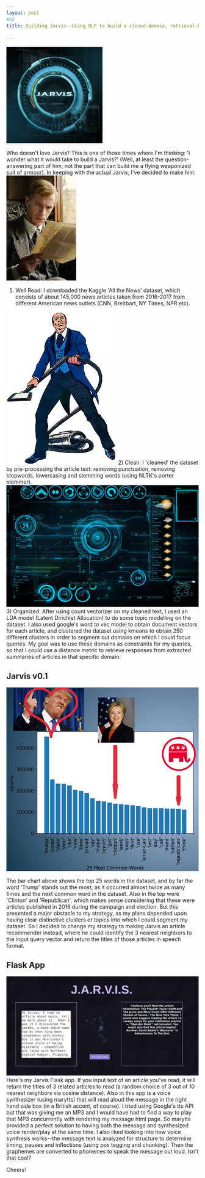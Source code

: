 ```yaml
---
layout: post
#h2
title: Building Jarvis--Using NLP to build a closed-domain, retrieval-based question/answer machine 

---
```

<img src="/pics/jarvis.png" style="margin-left: auto; margin-right: auto; width: 50%;">



Who doesn't love Jarvis?  This is one of those times where I'm thinking: 'I wonder what it would take to build a Jarvis?'  (Well, at least the question-answering part of him, not the part that can build me a flying weaponized suit of armour).  In keeping with the actual Jarvis, I've decided to make him:
<img src="/pics/jarvis_reading.png" style="margin-left: auto; margin-right: auto;">
1) Well Read:  I downloaded the Kaggle 'All the News' dataset, which consists of about 145,000 news articles taken from 2016-2017 from different American news outlets (CNN, Breitbart, NY Times, NPR etc). 
<img src="/pics/jarvis_clean.png" style="margin-left: auto; margin-right: auto;">
2) Clean: I 'cleaned' the dataset by pre-processing the article text: removing punctuation, removing stopwords, lowercasing and stemming words (using NLTK's porter stemmer). 
<img src="/pics/jarvis_org.jpeg" style="margin-left: auto; margin-right: auto;">
3) Organized:  After using count vectorizer on my cleaned text, I used an LDA model (Latent Dirichlet Allocation) to do some topic modelling on the dataset.  I also used google's word to vec model to obtain document vectors for each article, and clustered the dataset using kmeans to obtain 250 different clusters in order to segment out domains on which I could  focus queries.  My goal was to use these domains as constraints for my queries, so that I could use a distance metric to retrieve responses from extracted summaries of articles in that specific domain.


## Jarvis v0.1
![alt_text](/pics/jarvis_common.png)  

The bar chart above shows the top 25 words in the dataset, and by far the word 'Trump' stands out the most, as it occurred almost twice as many times and the next common word in the dataset.  Also in the top were 'Clinton' and 'Republican', which makes sense considering that these were articles published in 2016 during the campaign and election.  But this presented a major obstacle to my strategy, as my plans depended upon having clear distinctive clusters or topics into which I could segment my dataset.  So I decided to change my strategy to making Jarvis an article recommender instead, where he could identify the 3 nearest neighbors to the input query vector and return the titles of those articles in speech format.

## Flask App
![alt_text](/pics/jarvis_flask.png)  
Here's my Jarvis Flask app.  If you input text of an article you've read, it will return the titles of 3 related articles to read (a random choice of 3 out of 10 nearest neighbors via cosine distance).  Also in this app is a voice synthesizer (using marytts) that will read aloud the message in the right hand side box (in a British accent, of course).  I tried using Google's tts API but that was giving me an MP3 and I would have had to find a way to play that MP3 concurrently with rendering my message html page.  So marytts provided a perfect solution to having both the message and synthesized voice render/play at the same time.  I also liked looking into how voice synthesis works--the message text is analyzed for structure to determine timing, pauses and inflections (using pos tagging and chunking).  Then the graphemes are converted to phonemes to speak the message out loud. Isn't that cool?

Cheers!
 


